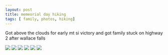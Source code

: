 ```yaml
---
layout: post
title: memeorial day hiking
tags: [ family, photos, hiking]
---
```


Got above the clouds for early mt si victory and got family stuck on highway 2 after wallace falls

<script src="https://ajax.googleapis.com/ajax/libs/jquery/1.11.1/jquery.min.js" ></script>
<link href="https://cdnjs.cloudflare.com/ajax/libs/fotorama/4.6.4/fotorama.min.css" rel="stylesheet">
<script src="https://cdnjs.cloudflare.com/ajax/libs/fotorama/4.6.4/fotorama.min.js" ></script>

<div class="fotorama"  data-allowfullscreen="true" data-width="100%"  data-ratio="800/600">
    <!--https://photos.app.goo.gl/QGJ7Xfoq6RhM9W7h8-->
    <img src="https://images.northbriton.net/AP1GczPHhpe_sTflGsnityr-erfupD4qe7E9Qk-Y1jwZjoyPJrEFMlAxo9DqDrZT5dwhOrV_wEfEuIiPQ5wi21W1Q9d0CcCrTPKvKDvJkPLGjlDwRxSIRZYz">
    <img src="https://images.northbriton.net/AP1GczMom9dNV5il002AK_E8q6jWYmb9lOpKsif5eNFR711p7Wg8IB03YzWr0cGgaUytkpsnZclcOj2HaNY76UwYWs26XuY6KOhM10Tsh0UzPFkVktlT0J30">
    <img src="https://images.northbriton.net/AP1GczPlomZThdkeVT33HS6F_hlU2md5xJ3401R0HPBOiddDf7i7A1fJ5xrsIplMS4ri2KoeP0Xj9-Y1rXA5VFw3q7SHbKgLi3yGL8bhBUS0Y_xSCPMOTwub">
    <img src="https://images.northbriton.net/AP1GczO3KGIPGCiPL6ElyeJO83AO5WvNagIsZtZaSpvMGcHMnIcWz7JDiZjFHo1UGaH0lcaxQciRU_Lmr_NLUhD865nKlAOCpV9NcdqLivY39v64CB2ypNuV">
    <img src="https://images.northbriton.net/AP1GczMWr7pBTL5YZ2e4nGq_elQIoqqRsUhbtwCvs_-Rx4hfyDLrv-AxQus5v6ylaQ44rXxZpGq15LHmQLmPx7Clb8cAYz27uyd2Wl0hhhG8FsCy1IYIRqaI">
    <img src="https://images.northbriton.net/AP1GczMk5h829I35SfroyqIzp29q5mfSu7uGuUpk-AYJ53EmGFKfzhKVBBLnAROMX_S6UWKg-QqcCym7_As2UcbAFRbY4WqHPxLwkiMUhzoscsmIm2uOcgGl">
</div>
